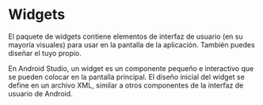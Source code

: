 # Widgets

El paquete de widgets contiene elementos de interfaz de usuario (en su mayoría visuales) para usar en la pantalla de la aplicación. También puedes diseñar el tuyo propio.

En Android Studio, un widget es un componente pequeño e interactivo que se pueden colocar en la pantalla principal. El diseño inicial del widget se define en un archivo XML, similar a otros componentes de la interfaz de usuario de Android.
